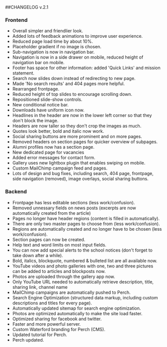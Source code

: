 ##CHANGELOG v.2.1

### Frontend
 - Overall simpler and friendlier look.
 - Added lots of feedback animations to improve user experience.
 - Reduced page load time by about 10%.
 - Placeholder gradient if no image is chosen.
 - Sub-navigation is now in navigation bar.
 - Navigation is now in a side drawer on mobile, reduced height of navigation bar on mobile.
 - Footer has space for other information: added 'Quick Links' and mission statement.
 - Search now slides down instead of redirecting to new page.
 - Made 'No search results' and 404 pages more helpful.
 - Rearranged frontpage.
 - Reduced height of top slides to encourage scrolling down.
 - Repositioned slide-show controls.
 - New conditional notice bar.
 - Downloads have uniform icon now.
 - Headlines in the header are now in the lower left corner so that they don't block the image.
 - Headers are now taller so they don't crop the images as much.
 - Quotes look better, bold and italic now work.
 - Social sharing buttons are more prominent and on more pages.
 - Removed headers on section pages for quicker overview of subpages.
 - Alumni profiles now has a section page.
 - New dedicated page for vacancies
 - Added error messages for contact form.
 - Gallery uses new lightbox plugin that enables swiping on mobile.
 - Custom MailChimp campaign feed and pages.
 - Lots of design and bug fixes, including search, 404 page, frontpage, side navigation (removed), image overlays, social sharing buttons.


### Backend

 - Frontpage has less editable sections (less work/confusion).
 - Removed unnessary fields on news posts (excerpts are now automatically created from the article)
 - Pages no longer have header regions (content is filled in automatically).
 - There are only two master pages to choose from (less work/confusion).
 - Regions are automatically created and no longer have to be chosen (less work/confusion).
 - Section pages can now be created. 
 - Help text and word limits on most input fields.
 - You can now add special alerts to the school notices (don't forget to take down after a while).
 - Bold, italics, blockquote, numbered & bulleted list are all available now.
 - YouTube videos and photo galleries with one, two and three pictures can be added to articles and blockposts now. 
 - Photos are uploaded through the gallery app now.
 - Only YouTube URL needed to automatically retrieve description, title, sharing link, channel name
 - MailChimp campaigns are automatically pushed to Perch.
 - Search Engine Optimization (structured data markup, including custom descriptions and titles for every page).
 - Automatically updated sitemap for search engine optimization.
 - Photos are optimized automatically to make the site load faster.
 - Optimized sharing for facebook and twitter.
 - Faster and more powerful server. 
 - Custom Waterford branding for Perch (CMS).
 - Updated tutorial for Perch.
 - Perch updated.